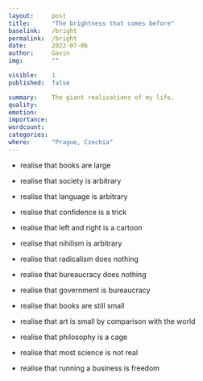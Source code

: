 ```yaml
---
layout:     post
title:      "The brightness that comes before"
baselink:   /bright
permalink:  /bright
date:       2022-07-06
author:     Gavin   
img:        ""

visible:    1
published:  false

summary:    The giant realisations of my life.
quality:    
emotion:    
importance: 
wordcount:  
categories: 
where:      "Prague, Czechia"
---
```


- realise that books are large
- realise that society is arbitrary
- realise that language is arbitrary
- realise that confidence is a trick

- realise that left and right is a cartoon 
- realise that nihilism is arbitrary
- realise that radicalism does nothing
- realise that bureaucracy does nothing
- realise that government is bureaucracy

- realise that books are still small
- realise that art is small by comparison with the world
- realise that philosophy is a cage
- realise that most science is not real
- realise that running a business is freedom
